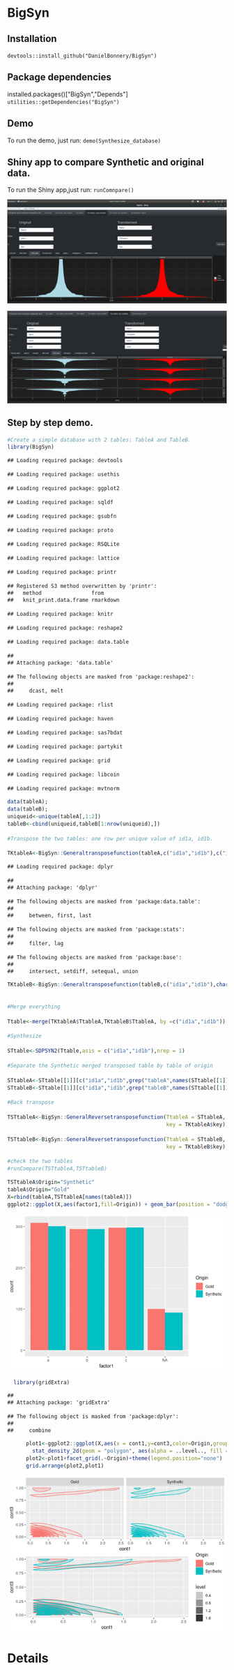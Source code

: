 
BigSyn
======

Installation
------------

`devtools::install_github("DanielBonnery/BigSyn")`

Package dependencies
--------------------

installed.packages()\["BigSyn","Depends"\] `utilities::getDependencies("BigSyn")`

Demo
----

To run the demo, just run: `demo(Synthesize_database)`

Shiny app to compare Synthetic and original data.
-------------------------------------------------

To run the Shiny app,just run: `runComnpare()`

![](README_files/shinyapp1.png)<!-- -->

![](README_files/shinyapp2.png)<!-- -->

Step by step demo.
------------------

``` r
#Create a simple database with 2 tables: TableA and TableB.
library(BigSyn)
```

    ## Loading required package: devtools

    ## Loading required package: usethis

    ## Loading required package: ggplot2

    ## Loading required package: sqldf

    ## Loading required package: gsubfn

    ## Loading required package: proto

    ## Loading required package: RSQLite

    ## Loading required package: lattice

    ## Loading required package: printr

    ## Registered S3 method overwritten by 'printr':
    ##   method                from     
    ##   knit_print.data.frame rmarkdown

    ## Loading required package: knitr

    ## Loading required package: reshape2

    ## Loading required package: data.table

    ## 
    ## Attaching package: 'data.table'

    ## The following objects are masked from 'package:reshape2':
    ## 
    ##     dcast, melt

    ## Loading required package: rlist

    ## Loading required package: haven

    ## Loading required package: sas7bdat

    ## Loading required package: partykit

    ## Loading required package: grid

    ## Loading required package: libcoin

    ## Loading required package: mvtnorm

``` r
data(tableA);
data(tableB);
uniqueid<-unique(tableA[,1:2])
tableB<-cbind(uniqueid,tableB[1:nrow(uniqueid),])

#Transpose the two tables: one row per unique value of id1a, id1b.

TKtableA<-BigSyn::Generaltransposefunction(tableA,c("id1a","id1b"),c("id2a","id2b"))
```

    ## Loading required package: dplyr

    ## 
    ## Attaching package: 'dplyr'

    ## The following objects are masked from 'package:data.table':
    ## 
    ##     between, first, last

    ## The following objects are masked from 'package:stats':
    ## 
    ##     filter, lag

    ## The following objects are masked from 'package:base':
    ## 
    ##     intersect, setdiff, setequal, union

``` r
TKtableB<-BigSyn::Generaltransposefunction(tableB,c("id1a","id1b"),character(0))


#Merge everything

Ttable<-merge(TKtableA$TtableA,TKtableB$TtableA, by =c("id1a","id1b"))

#Synthesize

STtable<-SDPSYN2(Ttable,asis = c("id1a","id1b"),nrep = 1)

#Separate the Synthetic merged transposed table by table of origin

STtableA<-STtable[[1]][c("id1a","id1b",grep("tableA",names(STtable[[1]]),value = TRUE))]
STtableB<-STtable[[1]][c("id1a","id1b",grep("tableB",names(STtable[[1]]),value = TRUE))]

#Back transpose

TSTtableA<-BigSyn::GeneralReversetransposefunction(TtableA = STtableA,
                                                   key = TKtableA$key)

TSTtableB<-BigSyn::GeneralReversetransposefunction(TtableA = STtableB,
                                                   key = TKtableB$key)

#check the two tables
#runCompare(TSTtableA,TSTtableB)
```

``` r
TSTtableA$Origin="Synthetic"
tableA$Origin="Gold"
X=rbind(tableA,TSTtableA[names(tableA)])
ggplot2::ggplot(X,aes(factor1,fill=Origin)) + geom_bar(position = "dodge")
```

![](README_files/figure-markdown_github/unnamed-chunk-3-1.png)

``` r
  library(gridExtra)
```

    ## 
    ## Attaching package: 'gridExtra'

    ## The following object is masked from 'package:dplyr':
    ## 
    ##     combine

``` r
      plot1<-ggplot2::ggplot(X,aes(x = cont1,y=cont3,color=Origin,group=Origin))+
        stat_density_2d(geom = "polygon", aes(alpha = ..level.., fill = Origin))
      plot2<-plot1+facet_grid(.~Origin)+theme(legend.position="none")
      grid.arrange(plot2,plot1)
```

![](README_files/figure-markdown_github/unnamed-chunk-3-2.png)

Details
=======
